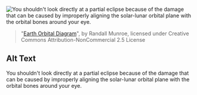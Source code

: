![You shouldn't look directly at a partial eclipse because of the damage that can be caused by improperly aligning the solar-lunar orbital plane with the orbital bones around your eye.](https://imgs.xkcd.com/comics/earth_orbital_diagram.png)
> "[Earth Orbital Diagram](https://xkcd.com/1878/)", by Randall Munroe, licensed under Creative Commons Attribution-NonCommercial 2.5 License

## Alt Text
You shouldn't look directly at a partial eclipse because of the damage that can be caused by improperly aligning the solar-lunar orbital plane with the orbital bones around your eye.
